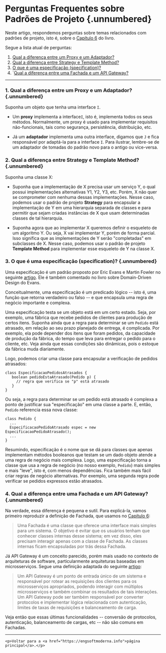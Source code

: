 

# Perguntas Frequentes sobre Padrões de Projeto {.unnumbered}

Neste artigo, respondemos perguntas sobre temas relacionados com padrões
de projeto, isto é, sobre o [Capítulo 6](https://engsoftmoderna.info/cap6.html) do livro. 

Segue a lista atual de perguntas:

1. [Qual a diferença entre um Proxy e um Adaptador?](#qual-a-diferen%C3%A7a-entre-um-proxy-e-um-adaptador)
2. [Qual a diferença entre Strategy e Template Method?](#qual-a-diferen%C3%A7a-entre-strategy-e-template-method)
3. [O que é uma especificação (specification)?](#o-que-%C3%A9-uma-especifica%C3%A7%C3%A3o-specification)
4. ´[Qual a diferença entre uma Fachada e um API Gateway?](#qual-a-diferen%C3%A7a-entre-uma-fachada-e-um-api-gateway)

* * * 


### 1. Qual a diferença entre um Proxy e um Adaptador? {.unnumbered}

Suponha um objeto que tenha uma interface `I`. 

* Um **proxy** implementa a interface`I`, isto é, implementa todos 
os seus métodos. Normalmente, um proxy é usado para implementar 
requisitos não-funcionais, tais como segurança, persistência, 
distribuição, etc.

* Já um **adaptador** implementa uma outra interface, digamos que `J` e 
fica responsável por adaptá-la para a interface `I`. Para ilustrar, 
lembre-se de um adaptador de tomadas do padrão novo para o antigo 
ou vice-versa.

### 2. Qual a diferença entre Strategy e Template Method? {.unnumbered}

Suponha uma classe X:

* Suponha que a implementação de X precisa usar um serviço Y,
o qual possui implementações alternativas Y1, Y2, Y3, etc. Porém, X não 
quer se comprometer com nenhuma dessas implementações. Nesse caso, 
podemos usar o padrão de projeto **Strategy** para encapsular a 
implementação de Y em uma hierarquia separada de classes e para permitir 
que sejam criadas instâncias de X que usam determinadas classes de 
tal hierarquia.

* Suponha agora que ao implementar X queremos definir o esqueleto
de um algoritmo Y. Ou seja, X vai implementar Y, porém de forma 
parcial. Isso significa que as implementações de Y serão "completadas" 
em subclasses de X. Nesse caso, podemos usar o padrão de projeto 
**Template Method** para implementar esse esqueleto de Y na classe X.


### 3. O que é uma especificação (specification)? {.unnumbered}

Uma especificação é um padrão proposto por Eric Evans e 
Martin Fowler no seguinte 
[artigo](http://www.martinfowler.com/apsupp/spec.pdf). Ele é
também comentado no livro sobre Domain-Driven Design do Evans.

Conceitualmente, uma especificação é um predicado lógico
-- isto é, uma função que retorna verdadeiro ou falso -- e que 
encapsula uma regra de negócio importante e complexa.

Uma especificação testa se um objeto está em um certo estado. Seja, 
por exemplo, uma fábrica que recebe pedidos de clientes para 
produção de certos itens. Suponha ainda que a regra para determinar 
se um `Pedido` está atrasado, em relação ao seu prazo planejado de 
entrega, é complicada. Por exemplo, ela pode depender dos itens 
que foram pedidos, da capacidade de produção da fábrica,
do tempo que leva para entregar o pedido para o cliente, etc.
Veja ainda que essas condições são dinâmicas, pois o estoque
da fábrica muda diariamente.

Logo, podemos criar uma classe para encapsular 
a verificação de pedidos atrasados:

```
class EspecificacaoPedidosAtrasados {
   boolean pedidoEstaAtrasado(Pedido p) {
     // regra que verifica se "p" está atrasado  
   } 	
}
```

Ou seja, a regra para determinar se um pedido está atrasado é
complexa a ponto de justificar sua "especificação" em uma classe 
a parte. E, então, `Pedido` referencia essa nova classe:

```
class Pedido {
  ...
  EspecificacaoPedidoAtrasado espec = new EspecificacaoPedidoAtrasado();
  ...
}
```

Resumindo, especificação é o nome que se dá para classes que 
apenas implementam métodos booleanos que testam se um dado objeto
atende a uma regra de negócio mais complexa. Logo, uma especificação
torna a classe que usa a regra de negócio (no nosso exemplo, `Pedido`)
mais simples e mais "leve", isto é, com menos dependências. Fica também 
mais fácil criar regras de negócio alternativas. Por exemplo, uma 
segunda regra pode verificar se pedidos expressos estão atrasados.

### 4. Qual a diferença entre uma Fachada e um API Gateway? {.unnumbered}

Na verdade, essa diferença é pequena e sutil. Para explicá-la,
vamos primeiro reproduzir a definição de Fachada, que usamos
no [Capítulo 6](https://engsoftmoderna.info/cap6.html#fachada):

> Uma Fachada é uma classe que oferece uma interface mais 
simples para um sistema. O objetivo é evitar que os usuários 
tenham que conhecer classes internas desse sistema; em vez disso, 
eles precisam interagir apenas com a classe de Fachada. As 
classes internas ficam encapsuladas por trás dessa Fachada.

Já API Gateway é um conceito parecido, porém mais usado no 
contexto de arquiteturas de software, particularmente arquiteturas baseadas em microsserviços. Segue uma definição adaptada 
do seguinte [artigo](https://doi.org/10.5220/0006798302210232):

> Um API Gateway é um ponto de entrada único de um sistema e
responsável por rotear as requisições dos clientes para os 
microsserviços apropriados, podendo interagir com múltiplos
microsserviços e também combinar os resultados de tais interações.
Um API Gateway pode ser também responsável por converter 
protocolos e implementar lógica relacionada com autenticação, 
limites de taxas de requisições e balanceamento de carga.

Veja então que essas últimas funcionalidades -- conversão de protocolos, autenticação, balanceamento de cargas, etc
-- não são comuns em Fachadas.

* * * 

```{=html}
<p>Voltar para a <a href="https://engsoftmoderna.info">página principal</a>.</p>
```
